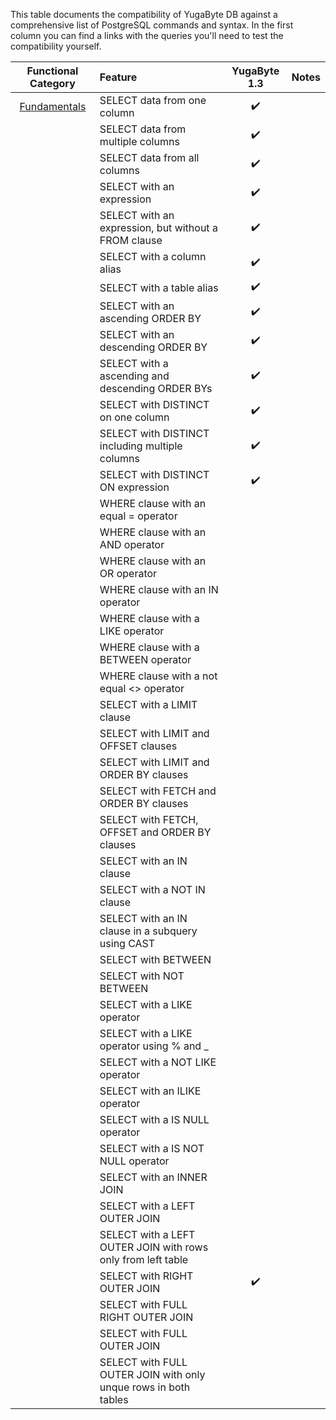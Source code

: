 This table documents the compatibility of YugaByte DB against a comprehensive list of PostgreSQL commands and syntax. In the first column you can find a links with the queries you'll need to test the compatibility yourself.

|  **Functional Category** | **Feature** | **YugaByte 1.3** | **Notes** |
| :---: | :--- | :---: | :---: |
|  [Fundamentals](https://github.com/YugaByte/yugabyte-db/wiki/YSQL-Tutorial:-Fundamentals)| SELECT data from one column | :heavy_check_mark: |  |
|   | SELECT data from multiple columns | :heavy_check_mark:  | |
|   | SELECT data from all columns | :heavy_check_mark: |  |
|   | SELECT with an expression | :heavy_check_mark: |  |
|   | SELECT with an expression, but without a FROM clause | :heavy_check_mark: |  |
|  |  SELECT with a column alias | :heavy_check_mark: | |  
|| SELECT with a table alias  | :heavy_check_mark: | |  
||  SELECT with an ascending ORDER BY | :heavy_check_mark: | |  
|| SELECT with an descending ORDER BY  | :heavy_check_mark: | |  
||  SELECT with a ascending and descending ORDER BYs | :heavy_check_mark: | | 
||  SELECT with DISTINCT on one column | :heavy_check_mark:  | | 
||  SELECT with DISTINCT including multiple columns | :heavy_check_mark: | | 
|| SELECT with DISTINCT ON expression  | :heavy_check_mark: | |  
||  WHERE clause with an equal = operator |  | | 
||  WHERE clause with an AND operator |  | | 
|| WHERE clause with an OR operator  |  | | 
|| WHERE clause with an IN operator  |  | | 
||  WHERE clause with a LIKE operator |  | | 
||  WHERE clause with a BETWEEN operator |  | |  
||  WHERE clause with a not equal <> operator |  | | 
|| SELECT with a LIMIT clause |  | | 
||SELECT with LIMIT and OFFSET clauses|  | |  |
|| SELECT with LIMIT and ORDER BY clauses  |  | | 
||  SELECT with FETCH and ORDER BY clauses |  | | 
||  SELECT with FETCH, OFFSET and ORDER BY clauses |  | | 
||  SELECT with an IN clause |  | | 
||  SELECT with a NOT IN clause |  | | 
||  SELECT with an IN clause in a subquery using CAST |  | | 
||  SELECT with BETWEEN |  | | 
||  SELECT with NOT BETWEEN |  | | 
||  SELECT with a LIKE operator |  | |
||  SELECT with a LIKE operator using  % and _  |  | | 
||  SELECT with a NOT LIKE operator |  | | 
||  SELECT with an ILIKE operator |  | | 
|| SELECT with a IS NULL operator  |  | | 
||  SELECT with a IS NOT NULL operator |  | | 
||  SELECT with an INNER JOIN |  | | 
||  SELECT with a LEFT OUTER JOIN |  | |
||  SELECT with a LEFT OUTER JOIN with rows only from left table |  | | 
||  SELECT with RIGHT OUTER JOIN | :heavy_check_mark: | | 
||  SELECT with FULL RIGHT OUTER JOIN |  | | 
||  SELECT with FULL OUTER JOIN |  | | 
||  SELECT with FULL OUTER JOIN with only unque rows in both tables|  | |